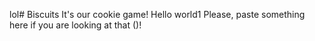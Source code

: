 lol# Biscuits
It's our cookie game!
Hello world1
Please, paste something here if you are looking at that ()!
